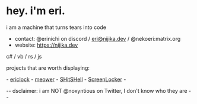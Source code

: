 # hey. i'm eri.

i am a machine that turns tears into code

- contact: @erinichi on discord / eri@nijika.dev / @nekoeri:matrix.org 
- website: https://nijika.dev

c# / vb / rs / js

projects that are worth displaying:

\- [ericlock](https://github.com/Noxyntious/noxyntious.github.io) - [meower](https://github.com/Noxyntious/meower) - [SHitSHell](https://github.com/Noxyntious/SHitSHell) - [ScreenLocker](https://github.com/Noxyntious/ScreenLocker) -

-- dsclaimer: i am NOT @noxyntious on Twitter, I don't know who they are --
<!---
Noxyntious/Noxyntious is a ✨ special ✨ repository because its `README.md` (this file) appears on your GitHub profile.
You can click the Preview link to take a look at your changes.
--->
